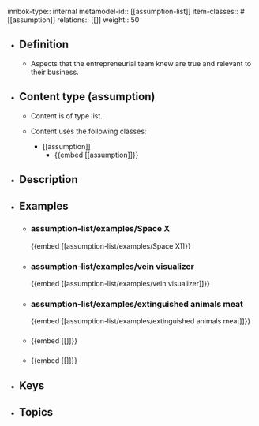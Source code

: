 innbok-type:: internal
metamodel-id:: [[assumption-list]]
item-classes:: #[[assumption]]
relations:: [[]]
weight:: 50

- ## Definition
  - Aspects that the entrepreneurial team knew are true and relevant to their business.
- ## Content type (assumption)
  - Content is of type list.
  
  - Content uses the following classes:
    - [[assumption]]
      - {{embed [[assumption]]}}
  
- ## Description
- ## Examples
  - ### assumption-list/examples/Space X
    {{embed [[assumption-list/examples/Space X]]}}
  - ### assumption-list/examples/vein visualizer
    {{embed [[assumption-list/examples/vein visualizer]]}}
  - ### assumption-list/examples/extinguished animals meat
    {{embed [[assumption-list/examples/extinguished animals meat]]}}
  - ### 
    {{embed [[]]}}
  - ### 
    {{embed [[]]}}
  
- ## Keys
  
- ## Topics
  

